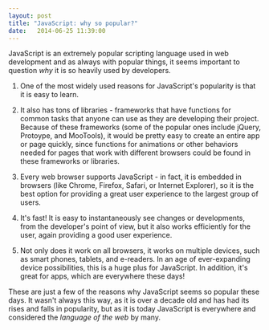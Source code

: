 ```yaml
---
layout: post
title: "JavaScript: why so popular?"
date:   2014-06-25 11:39:00
---
```

JavaScript is an extremely popular scripting language used in web 
development and as always with popular things, it seems important to 
question *why* it is so heavily used by developers.

1. One of the most widely used reasons for JavaScript's popularity is that it is easy to learn.
		
2. It also has tons of libraries - frameworks that have 
functions for common tasks that anyone can use as they are developing their project. Because of these frameworks (some of the popular ones include jQuery, Protoype, and MooTools), it would be pretty easy to create an entire app or page quickly, since functions for animations or other behaviors needed for pages that work with different browsers could be found in these frameworks or libraries.

3. Every web browser supports JavaScript - in fact, it is 
embedded in browsers (like Chrome, Firefox, Safari, or Internet 
Explorer), so it is the best option for providing a great user 
experience to the largest group of users.

4. It's fast! It is easy to instantaneously see changes or 
developments, from the developer's point of view, but it also works
efficiently for the user, again providing a good user experience.

5. Not only does it work on all browsers, it works on multiple
devices, such as smart phones, tablets, and e-readers. In an age of ever-expanding device possibilities, this is a huge plus for JavaScript. In addition, it's great for apps, which are everywhere these days!

These are just a few of the reasons why JavaScript seems so popular 
these days. It wasn't always this way, as it is over a decade old 
and has had its rises and falls in popularity, but as it is today 
JavaScript is everywhere and considered the *language of the web* by many.
